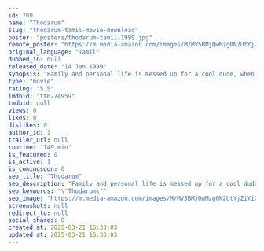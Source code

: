 ```yaml
---
id: 709
name: "Thodarum"
slug: "thodarum-tamil-movie-download"
poster: "posters/thodarum-tamil-1999.jpg"
remote_poster: "https://m.media-amazon.com/images/M/MV5BMjQwMzg0N2UtYjZiYi00ZWZlLWI5MzctMzcwYzMwM2NmMzJkXkEyXkFqcGdeQXVyMTEzNzg0Mjkx._V1_SX300.jpg"
original_language: "Tamil"
dubbed_in: null
released_date: "14 Jan 1999"
synopsis: "Family and personal life is messed up for a cool dude, when suddenly his possessive wife doubts/links up a relationship with a girl from his office."
type: "movie"
rating: "5.5"
imdbid: "tt0274959"
tmdbid: null
views: 0
likes: 0
dislikes: 0
author_id: 1
trailer_url: null
runtime: "149 min"
is_featured: 0
is_active: 1
is_comingsoon: 0
seo_title: "Thodarum"
seo_description: "Family and personal life is messed up for a cool dude, when suddenly his possessive wife doubts/links up a relationship with a girl from his office."
seo_keywords: "\"Thodarum\""
seo_image: "https://m.media-amazon.com/images/M/MV5BMjQwMzg0N2UtYjZiYi00ZWZlLWI5MzctMzcwYzMwM2NmMzJkXkEyXkFqcGdeQXVyMTEzNzg0Mjkx._V1_SX300.jpg"
screenshots: null
redirect_to: null
social_shares: 0
created_at: 2025-03-21 16:33:03
updated_at: 2025-03-21 16:33:03
---
```


